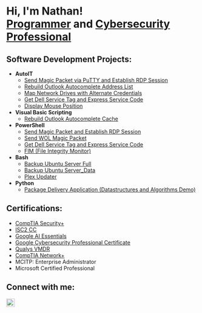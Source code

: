 <h1>Hi, I'm Nathan! <br/><a href="https://github.com/nathanlarsen1">Programmer</a> and <a href="https://www.linkedin.com/in/nathan-larsen-49671a82/">Cybersecurity Professional</a></h1>

<h2>Software Development Projects:</h2>

- <b>AutoIT</b>
  - [Send Magic Packet via PuTTY and Establish RDP Session](https://github.com/nathanlarsen11/Algorithms-Practice)
  - [Rebuild Outlook Autocomplete Address List](https://github.com/nathanlarsen11/Algorithms-Practice)
  - [Map Network Drives with Alternate Credentials](https://github.com/nathanlarsen11/Algorithms-Practice)
  - [Get Dell Service Tag and Express Service Code](https://github.com/nathanlarsen11/Algorithms-Practice)
  - [Display Mouse Position](https://github.com/nathanlarsen11/Algorithms-Practice)
- <b>Visual Basic Scripting</b>
  - [Rebuild Outlook Autocomplete Cache](https://github.com/nathanlarsen11/4chan-Image-Analysis-Middleware-C964)
- <b>PowerShell</b>
  - [Send Magic Packet and Establish RDP Session](https://github.com/nathanlarsen11/Sentinel-Lab)
  - [Send WOL Magic Packet](https://github.com/nathanlarsen11/Jwipe.PowerShell)
  - [Get Dell Service Tag and Express Service Code](https://github.com/nathanlarsen11/AD_PS)
  - [FIM (File Integrity Monitor)](https://github.com/nathanlarsen11/PowerShell-Integrity-FIM)
- <b>Bash</b>
  - [Backup Ubuntu Server Full](https://github.com/nathanlarsen11/EncrypterPOC)
  - [Backup Ubuntu Server_Data](https://github.com/nathanlarsen11/DecrypterPOC)
  - [Plex Updater](https://github.com/nathanlarsen11/Key-Logger-With-Email)
- <b>Python</b>
  - [Package Delivery Application (Datastructures and Algorithms Demo)](https://github.com/nathanlarsen11/Package-Delivery-Pathfinding-Algorithm)
 
<h2> Certifications:</h2>

- [CompTIA Security+](https://www.comptia.org/certifications/security)
- [ISC2 CC](https://www.isc2.org/landing/1mcc?utm_source=google&utm_medium=cpc&utm_campaign=GBL-CC-1M-DG&utm_term=search&utm_content=GBL-CC-1M-DG&gad_source=1&gclid=CjwKCAjw3P-2BhAEEiwA3yPhwKce7A6S9Mt46gfALP1YHUSvypAvJrCuLcyYdOBS4g8aRF-MYC4e8BoCzHwQAvD_BwE)
- [Google AI Essentials](https://www.coursera.org/learn/google-ai-essentials)
- [Google Cybersecurity Professional Certificate](https://www.coursera.org/google-certificates/cybersecurity-certificate?utm_campaign=sou--direct__med--none-direct__cam--gwgsite__con--null__ter--null&utm_medium=institutions&utm_source=google)
- [Qualys VMDR](https://www.qualys.com/training/course/vmdr/)
- [CompTIA Network+](https://www.comptia.org/certifications/network)
- MCITP: Enterprise Administrator
- Microsoft Certified Professional


<h2>Connect with me:</h2>

[<img align="left" alt="NathanLarsen | LinkedIn" width="22px" src="https://cdn.jsdelivr.net/npm/simple-icons@v3/icons/linkedin.svg" />][linkedin]

[linkedin]: https://linkedin.com/in/nathan-larsen-49671a82

<!--
**nathanlarsen1/nathanlarsen1** is a ✨ _special_ ✨ repository because its `README.md` (this file) appears on your GitHub profile.

Here are some ideas to get you started:

- 🔭 I’m currently working on ...
- 🌱 I’m currently learning ...
- 👯 I’m looking to collaborate on ...
- 🤔 I’m looking for help with ...
- 💬 Ask me about ...
- 📫 How to reach me: ...
- 😄 Pronouns: ...
- ⚡ Fun fact: ...
-->
